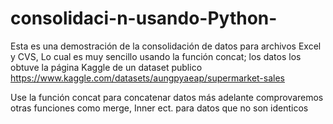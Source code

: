 # consolidaci-n-usando-Python-

Esta es una demostración de la consolidación de datos para archivos Excel y CVS, Lo cual es muy sencillo usando la función concat; los datos los obtuve la página Kaggle de un dataset publico 
https://www.kaggle.com/datasets/aungpyaeap/supermarket-sales

Use la función concat para concatenar datos más adelante comprovaremos otras funciones como merge, Inner ect. para datos que no son identicos
